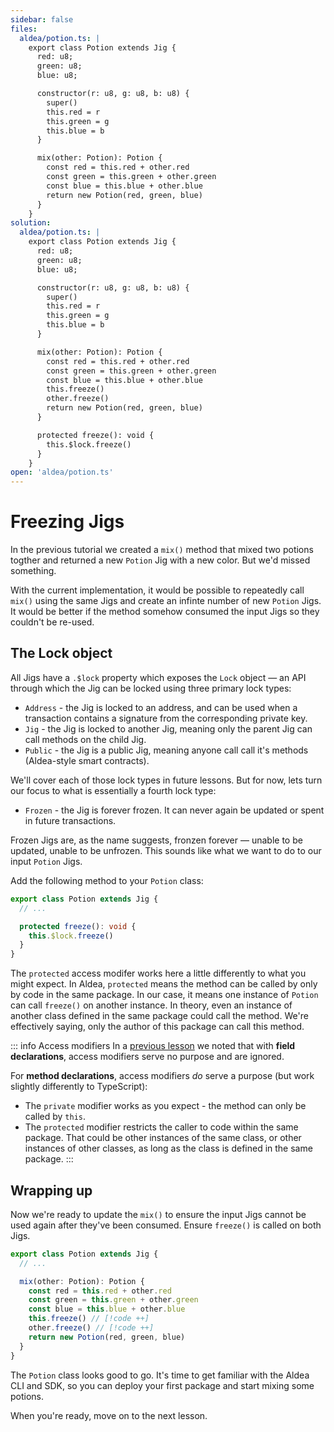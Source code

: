 ```yaml
---
sidebar: false
files:
  aldea/potion.ts: |
    export class Potion extends Jig {
      red: u8;
      green: u8;
      blue: u8;

      constructor(r: u8, g: u8, b: u8) {
        super()
        this.red = r
        this.green = g
        this.blue = b
      }

      mix(other: Potion): Potion {
        const red = this.red + other.red
        const green = this.green + other.green
        const blue = this.blue + other.blue
        return new Potion(red, green, blue)
      }
    }
solution:
  aldea/potion.ts: |
    export class Potion extends Jig {
      red: u8;
      green: u8;
      blue: u8;

      constructor(r: u8, g: u8, b: u8) {
        super()
        this.red = r
        this.green = g
        this.blue = b
      }

      mix(other: Potion): Potion {
        const red = this.red + other.red
        const green = this.green + other.green
        const blue = this.blue + other.blue
        this.freeze()
        other.freeze()
        return new Potion(red, green, blue)
      }

      protected freeze(): void {
        this.$lock.freeze()
      }
    }
open: 'aldea/potion.ts'
---
```


# Freezing Jigs

In the previous tutorial we created a `mix()` method that mixed two potions togther and returned a new `Potion` Jig with a new color. But we'd missed something.

With the current implementation, it would be possible to repeatedly call `mix()` using the same Jigs and create an infinte number of new `Potion` Jigs. It would be better if the method somehow consumed the input Jigs so they couldn't be re-used.

## The Lock object

All Jigs have a `.$lock` property which exposes the `Lock` object &mdash; an API through which the Jig can be locked using three primary lock types:

- `Address` - the Jig is locked to an address, and can be used when a transaction contains a signature from the corresponding private key.
- `Jig` - the Jig is locked to another Jig, meaning only the parent Jig can call methods on the child Jig.
- `Public` - the Jig is a public Jig, meaning anyone call call it's methods (Aldea-style smart contracts).

We'll cover each of those lock types in future lessons. But for now, lets turn our focus to what is essentially a fourth lock type:

- `Frozen` - the Jig is forever frozen. It can never again be updated or spent in future transactions.

Frozen Jigs are, as the name suggests, fronzen forever &mdash; unable to be updated, unable to be unfrozen. This sounds like what we want to do to our input `Potion` Jigs.

Add the following method to your `Potion` class:

```ts
export class Potion extends Jig {
  // ...

  protected freeze(): void {
    this.$lock.freeze()
  }
}
```

The `protected` access modifer works here a little differently to what you might expect. In Aldea, `protected` means the method can be called by only by code in the same package. In our case, it means one instance of `Potion` can call `freeze()` on another instance. In theory, even an instance of another class defined in the same package could call the method. We're effectively saying, only the author of this package can call this method.

::: info Access modifiers
In a [previous lesson](/tutorial/basics/jig-methods) we noted that with **field declarations**, access modifiers serve no purpose and are ignored.

For **method declarations**, access modifiers *do* serve a purpose (but work slightly differently to TypeScript):

- The `private` modifier works as you expect - the method can only be called by `this`.
- The `protected` modifier restricts the caller to code within the same package. That could be other instances of the same class, or other instances of other classes, as long as the class is defined in the same package.
:::

## Wrapping up

Now we're ready to update the `mix()` to ensure the input Jigs cannot be used again after they've been consumed. Ensure `freeze()` is called on both Jigs.

```ts
export class Potion extends Jig {
  // ...

  mix(other: Potion): Potion {
    const red = this.red + other.red
    const green = this.green + other.green
    const blue = this.blue + other.blue
    this.freeze() // [!code ++]
    other.freeze() // [!code ++]
    return new Potion(red, green, blue)
  }
}
```

The `Potion` class looks good to go. It's time to get familiar with the Aldea CLI and SDK, so you can deploy your first package and start mixing some potions.

When you're ready, move on to the next lesson.
